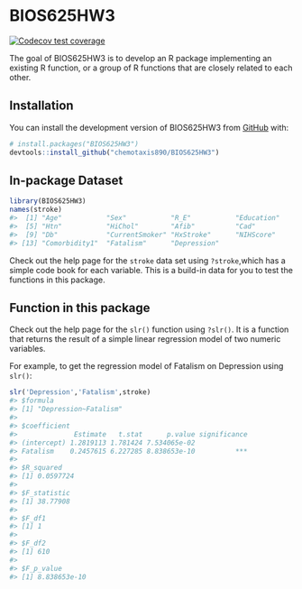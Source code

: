 
<!-- README.md is generated from README.Rmd. Please edit that file -->

# BIOS625HW3

<!-- badges: start -->

[![Codecov test
coverage](https://codecov.io/gh/chemotaxis890/BIOS625HW3/branch/main/graph/badge.svg)](https://app.codecov.io/gh/chemotaxis890/BIOS625HW3?branch=main)

<!-- badges: end -->

The goal of BIOS625HW3 is to develop an R package implementing an
existing R function, or a group of R functions that are closely related
to each other.

## Installation

You can install the development version of BIOS625HW3 from
[GitHub](https://github.com/) with:

``` r
# install.packages("BIOS625HW3")
devtools::install_github("chemotaxis890/BIOS625HW3")
```

## In-package Dataset

``` r
library(BIOS625HW3)
names(stroke)
#>  [1] "Age"           "Sex"           "R_E"           "Education"    
#>  [5] "Htn"           "HiChol"        "Afib"          "Cad"          
#>  [9] "Db"            "CurrentSmoker" "HxStroke"      "NIHScore"     
#> [13] "Comorbidity1"  "Fatalism"      "Depression"
```

Check out the help page for the `stroke` data set using `?stroke`,which
has a simple code book for each variable. This is a build-in data for
you to test the functions in this package.

## Function in this package

Check out the help page for the `slr()` function using `?slr()`. It is a
function that returns the result of a simple linear regression model of
two numeric variables.

For example, to get the regression model of Fatalism on Depression using
`slr()`:

``` r
slr('Depression','Fatalism',stroke)
#> $formula
#> [1] "Depression~Fatalism"
#> 
#> $coefficient
#>              Estimate   t.stat      p.value significance
#> (intercept) 1.2819113 1.781424 7.534065e-02             
#> Fatalism    0.2457615 6.227285 8.838653e-10          ***
#> 
#> $R_squared
#> [1] 0.0597724
#> 
#> $F_statistic
#> [1] 38.77908
#> 
#> $F_df1
#> [1] 1
#> 
#> $F_df2
#> [1] 610
#> 
#> $F_p_value
#> [1] 8.838653e-10
```
